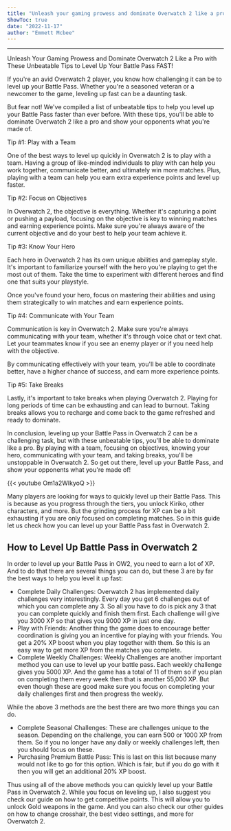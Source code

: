 ```yaml
---
title: "Unleash your gaming prowess and dominate Overwatch 2 like a pro with these unbeatable tips to level up your Battle Pass FAST!"
ShowToc: true 
date: "2022-11-17"
author: "Emmett Mcbee"
---
```

*****
Unleash Your Gaming Prowess and Dominate Overwatch 2 Like a Pro with These Unbeatable Tips to Level Up Your Battle Pass FAST!

If you're an avid Overwatch 2 player, you know how challenging it can be to level up your Battle Pass. Whether you're a seasoned veteran or a newcomer to the game, leveling up fast can be a daunting task.

But fear not! We've compiled a list of unbeatable tips to help you level up your Battle Pass faster than ever before. With these tips, you'll be able to dominate Overwatch 2 like a pro and show your opponents what you're made of.

Tip #1: Play with a Team

One of the best ways to level up quickly in Overwatch 2 is to play with a team. Having a group of like-minded individuals to play with can help you work together, communicate better, and ultimately win more matches. Plus, playing with a team can help you earn extra experience points and level up faster.

Tip #2: Focus on Objectives

In Overwatch 2, the objective is everything. Whether it's capturing a point or pushing a payload, focusing on the objective is key to winning matches and earning experience points. Make sure you're always aware of the current objective and do your best to help your team achieve it.

Tip #3: Know Your Hero

Each hero in Overwatch 2 has its own unique abilities and gameplay style. It's important to familiarize yourself with the hero you're playing to get the most out of them. Take the time to experiment with different heroes and find one that suits your playstyle.

Once you've found your hero, focus on mastering their abilities and using them strategically to win matches and earn experience points.

Tip #4: Communicate with Your Team

Communication is key in Overwatch 2. Make sure you're always communicating with your team, whether it's through voice chat or text chat. Let your teammates know if you see an enemy player or if you need help with the objective.

By communicating effectively with your team, you'll be able to coordinate better, have a higher chance of success, and earn more experience points.

Tip #5: Take Breaks

Lastly, it's important to take breaks when playing Overwatch 2. Playing for long periods of time can be exhausting and can lead to burnout. Taking breaks allows you to recharge and come back to the game refreshed and ready to dominate.

In conclusion, leveling up your Battle Pass in Overwatch 2 can be a challenging task, but with these unbeatable tips, you'll be able to dominate like a pro. By playing with a team, focusing on objectives, knowing your hero, communicating with your team, and taking breaks, you'll be unstoppable in Overwatch 2. So get out there, level up your Battle Pass, and show your opponents what you're made of!

{{< youtube Om1a2WIkyoQ >}} 



Many players are looking for ways to quickly level up their Battle Pass. This is because as you progress through the tiers, you unlock Kiriko, other characters, and more. But the grinding process for XP can be a bit exhausting if you are only focused on completing matches. So in this guide let us check how you can level up your Battle Pass fast in Overwatch 2.
 
## How to Level Up Battle Pass in Overwatch 2
 

 
In order to level up your Battle Pass in OW2, you need to earn a lot of XP. And to do that there are several things you can do, but these 3 are by far the best ways to help you level it up fast:
 
- Complete Daily Challenges: Overwatch 2 has implemented daily challenges very interestingly. Every day you get 6 challenges out of which you can complete any 3. So all you have to do is pick any 3 that you can complete quickly and finish them first. Each challenge will give you 3000 XP so that gives you 9000 XP in just one day.
 - Play with Friends: Another thing the game does to encourage better coordination is giving you an incentive for playing with your friends. You get a 20% XP boost when you play together with them. So this is an easy way to get more XP from the matches you complete.
 - Complete Weekly Challenges: Weekly Challenges are another important method you can use to level up your battle pass. Each weekly challenge gives you 5000 XP. And the game has a total of 11 of them so if you plan on completing them every week then that is another 55,000 XP. But even though these are good make sure you focus on completing your daily challenges first and then progress the weekly.

 
While the above 3 methods are the best there are two more things you can do.
 
- Complete Seasonal Challenges: These are challenges unique to the season. Depending on the challenge, you can earn 500 or 1000 XP from them. So if you no longer have any daily or weekly challenges left, then you should focus on these.
 - Purchasing Premium Battle Pass: This is last on this list because many would not like to go for this option. Which is fair, but if you do go with it then you will get an additional 20% XP boost.

 
Thus using all of the above methods you can quickly level up your Battle Pass in Overwatch 2. While you focus on leveling up, I also suggest you check our guide on how to get competitive points. This will allow you to unlock Gold weapons in the game. And you can also check our other guides on how to change crosshair, the best video settings, and more for Overwatch 2.




